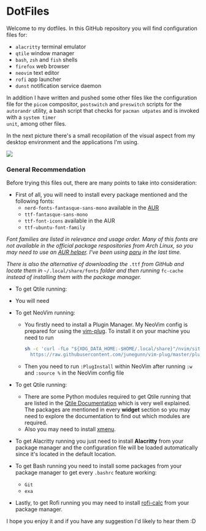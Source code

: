 # DotFiles

Welcome to my dotfiles. In this GitHub repository you will find configuration files for:
* <code>alacritty</code> terminal emulator
* <code>qtile</code> window manager
* <code>bash</code>, <code>zsh</code> and <code>fish</code> shells
* <code>firefox</code> web browser
* <code>neovim</code> text editor
* <code>rofi</code> app launcher
* <code>dunst</code> notification service daemon

In addition I have written and pushed some other files like the configuration file for the <code>picom</code> compositor, <code>postswitch</code> and <code>preswitch</code> scripts for the <code>autorandr</code> utility, a bash script that checks for <code>pacman udpates</code> and is invoked with a <code>system timer unit</code>, among other files.

In the next picture there's a small recopilation of the visual aspect from my desktop environment and the applications I'm using.

![](https://github.com/TheoStanfield/dotfiles/blob/stored-images/screenshot4.png)

### **General Recommendation**
Before trying this files out, there are many points to take into consideration:
* First of all, you will need to install every package mentioned and the following fonts:
  * <code>nerd-fonts-fantasque-sans-mono</code> available in the [AUR](https://github.com/ryanoasis/nerd-fonts/tree/master/patched-fonts/FantasqueSansMono)
  * <code>ttf-fantasque-sans-mono</code>
  * <code>ttf-font-icons</code> available in the AUR
  * <code>ttf-ubuntu-font-family</code>
  
*Font families are listed in relevance and usage order. Many of this fonts are not available in the official package respositories from Arch Linux, so you may need to use an [AUR helper](https://wiki.archlinux.org/index.php/AUR_helpers). I've been using [paru](https://github.com/Morganamilo/paru) in the last time.*

*There is also the alternative of downloading the* <code>.ttf</code> *from GitHub and locate them in* <code>~/.local/share/fonts</code> *folder and then running* <code>fc-cache</code> *instead of installing them with the package manager.*

* To get Qtile running:
 * You will need

* To get NeoVim running:
  * You firstly need to install a Plugin Manager. My NeoVim config is prepared for using the [vim-plug](https://github.com/junegunn/vim-plug). To install it on your machine you need to run 
    ```bash
    sh -c 'curl -fLo "${XDG_DATA_HOME:-$HOME/.local/share}"/nvim/site/autoload/plug.vim --create-dirs \
      https://raw.githubusercontent.com/junegunn/vim-plug/master/plug.vim'
      ```
  * Then you need to run <code>:PlugInstall</code> within NeoVim after running <code>:w</code> and <code>:source %</code> in the NeoVim config file
* To get Qtile running:
  * There are some Python modules required to get Qtile running that are listed in the [Qtile Documentation](http://docs.qtile.org/en/latest/) which is very well explained. The packages are mentioned in every **widget** section so you may need to explore the documentation to find out which modules are required.
  * Also you may need to install [xmenu](https://github.com/phillbush/xmenu).
* To get Alacritty running you just need to install **Alacritty** from your package manager and the configuration file will be loaded automatically since it's located in the default location.
* To get Bash running you need to install some packages from  your package manager to get every <code>.bashrc</code> feature working:
  * <code>Git</code>
  * <code>exa</code>
* Lastly, to get Rofi running you may need to install [rofi-calc](https://github.com/svenstaro/rofi-calc) from your package manager.

I hope you enjoy it and if you have any suggestion I'd likely to hear them :D
